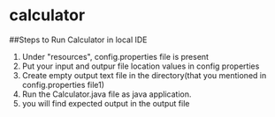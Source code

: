 # calculator
##Steps to Run Calculator in local IDE
1. Under "resources", config.properties file is present
2. Put your input and outpur file location values in config properties
3. Create empty output text file in the directory(that you mentioned in config.properties file1)
4. Run the Calculator.java file as java application.
5. you will find expected output in the output file
